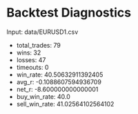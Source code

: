 # Backtest Diagnostics

Input: data/EURUSD1.csv

- total_trades: 79
- wins: 32
- losses: 47
- timeouts: 0
- win_rate: 40.50632911392405
- avg_r: -0.1088607594936709
- net_r: -8.600000000000001
- buy_win_rate: 40.0
- sell_win_rate: 41.02564102564102

